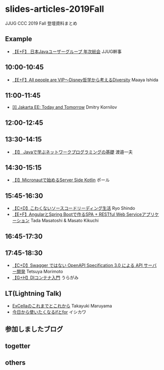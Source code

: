 # slides-articles-2019Fall
JJUG CCC 2019 Fall 登壇資料まとめ

## Example
- [【E+F】 日本Javaユーザーグループ 年次総会](https://ここにスライドURLを入れてね) JJUG幹事

## 10:00-10:45
- [【E+F】All people are VIP～Disney哲学から考えるDiversity](https://bit.ly/ccc-e1/maaya) Maaya Ishida

## 11:00-11:45
- [ [I] Jakarta EE: Today and Tomorrow](https://www.slideshare.net/DmitryKornilov/jakarta-ee-today-and-tomorrow) Dmitry Kornilov

## 12:00-12:45



## 13:30-14:15
- [【I】 Javaで学ぶネットワークプログラミングの基礎](https://www.slideshare.net/navekazu/java-197255180) 渡邉一夫



## 14:30-15:15

- [【I】Micronautで始めるServer Side Kotlin](https://speakerdeck.com/bulbulpaul/micronaut-deshi-meru-server-side-kotlin) ポール


## 15:45-16:30

- [【C+D】こわくないソースコードリーディング生活](https://speakerdeck.com/rshindo/jjug-ccc-2019-fall) Ryo Shindo
- [【E+F】AngularとSpring Bootで作るSPA + RESTful Web Serviceアプリケーション](https://www.slideshare.net/ssuser070fa9/angularspring-bootspa-restful-web-service) Tada Masatoshi & Masato Kikuchi


## 16:45-17:30



## 17:45-18:30

- [【C+D】Swagger ではない OpenAPI Specification 3.0 による API サーバー開発](https://www.slideshare.net/techblogyahoo/swagger-openapi-specification-30-api) Tetsuya Morimoto
- [【G+H】DIコンテナ入門](https://backpaper0.github.io/ghosts/dicontainer/) うらがみ


## 



## LT(Lightning Talk)

- [ExCellaのこれまでとこれから](https://speakerdeck.com/maruta/about-excella-jjug-ccc-2019-fall) Takayuki Maruyama
- [今日から使いたくなるifとfor](https://speakerdeck.com/masayukinae/jin-ri-karashi-itakunaruiftofor) イシカワ


## 参加しましたブログ




## togetter



## others
